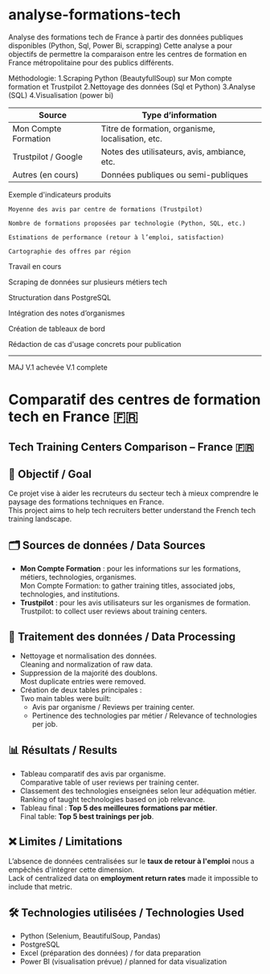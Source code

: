 # analyse-formations-tech
Analyse des formations tech de France à partir des données publiques disponibles (Python, Sql, Power Bi, scrapping)
Cette analyse a pour objectifs de permettre la comparaison entre les centres de formation en France métropolitaine pour des publics différents.

Méthodologie:
1.Scraping Python (BeautyfullSoup) sur Mon compte formation et Trustpilot
2.Nettoyage des données (Sql et Python)
3.Analyse (SQL)
4.Visualisation (power bi)

| Source               | Type d’information                                |
| -------------------- | ------------------------------------------------- |
| Mon Compte Formation | Titre de formation, organisme, localisation, etc. |
| Trustpilot / Google  | Notes des utilisateurs, avis, ambiance, etc.      |
| Autres (en cours)    | Données publiques ou semi-publiques               |

Exemple d'indicateurs produits

    Moyenne des avis par centre de formations (Trustpilot)

    Nombre de formations proposées par technologie (Python, SQL, etc.)

    Estimations de performance (retour à l’emploi, satisfaction)

    Cartographie des offres par région

Travail en cours

Scraping de données sur plusieurs métiers tech

Structuration dans PostgreSQL

Intégration des notes d’organismes

Création de tableaux de bord

Rédaction de cas d'usage concrets pour publication

------------------------------------------------------------------------------------------------------------------------------------------------------

MAJ V.1 achevée
    V.1 complete

# Comparatif des centres de formation tech en France 🇫🇷  
## Tech Training Centers Comparison – France 🇫🇷

## 🎯 Objectif / Goal

Ce projet vise à aider les recruteurs du secteur tech à mieux comprendre le paysage des formations techniques en France.  
This project aims to help tech recruiters better understand the French tech training landscape.

## 🗂️ Sources de données / Data Sources

- **Mon Compte Formation** : pour les informations sur les formations, métiers, technologies, organismes.  
  Mon Compte Formation: to gather training titles, associated jobs, technologies, and institutions.
- **Trustpilot** : pour les avis utilisateurs sur les organismes de formation.  
  Trustpilot: to collect user reviews about training centers.

## 🧹 Traitement des données / Data Processing

- Nettoyage et normalisation des données.  
  Cleaning and normalization of raw data.
- Suppression de la majorité des doublons.  
  Most duplicate entries were removed.
- Création de deux tables principales :  
  Two main tables were built:
  - Avis par organisme / Reviews per training center.
  - Pertinence des technologies par métier / Relevance of technologies per job.

## 📊 Résultats / Results

- Tableau comparatif des avis par organisme.  
  Comparative table of user reviews per training center.
- Classement des technologies enseignées selon leur adéquation métier.  
  Ranking of taught technologies based on job relevance.
- Tableau final : **Top 5 des meilleures formations par métier**.  
  Final table: **Top 5 best trainings per job**.

## ❌ Limites / Limitations

L’absence de données centralisées sur le **taux de retour à l'emploi** nous a empêchés d'intégrer cette dimension.  
Lack of centralized data on **employment return rates** made it impossible to include that metric.

## 🛠️ Technologies utilisées / Technologies Used

- Python (Selenium, BeautifulSoup, Pandas)
- PostgreSQL
- Excel (préparation des données) / for data preparation
- Power BI (visualisation prévue) / planned for data visualization
